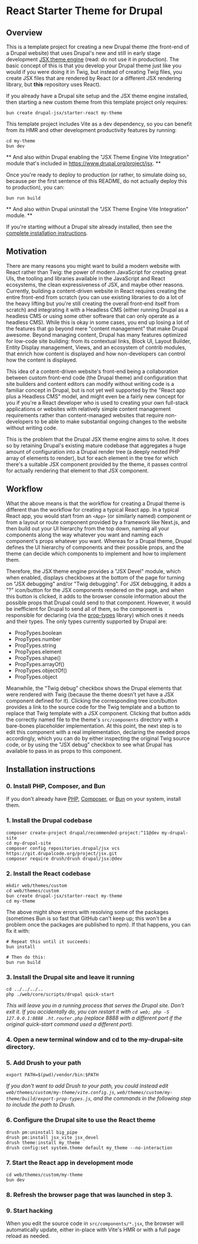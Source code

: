 # React Starter Theme for Drupal

## Overview

This is a template project for creating a new Drupal theme (the front-end of a Drupal website) that uses Drupal's new and still in early stage development [JSX theme engine](https://www.drupal.org/project/jsx) (read: do not use it in production). The basic concept of this is that you develop your Drupal theme just like you would if you were doing it in Twig, but instead of creating Twig files, you create JSX files that are rendered by React (or a different JSX rendering library, but **this** repository uses React).

If you already have a Drupal site setup and the JSX theme engine installed, then starting a new custom theme from this template project only requires:
```
bun create drupal-jsx/starter-react my-theme
```

This template project includes Vite as a dev dependency, so you can benefit from its HMR and other development productivity features by running:
```
cd my-theme
bun dev
```
** And also within Drupal enabling the "JSX Theme Engine Vite Integration" module that's included in https://www.drupal.org/project/jsx. **

Once you're ready to deploy to production (or rather, to simulate doing so, because per the first sentence of this README, do not actually deploy this to production), you can:
```
bun run build
```
** And also within Drupal uninstall the "JSX Theme Engine Vite Integration" module. **

If you're starting without a Drupal site already installed, then see the [complete installation instructions](#installation-instructions).

## Motivation

There are many reasons you might want to build a modern website with React rather than Twig: the power of modern JavaScript for creating great UIs, the tooling and libraries available in the JavaScript and React ecosystems, the clean expressiveness of JSX, and maybe other reasons. Currently, building a content-driven website in React requires creating the entire front-end from scratch (you can use existing libraries to do a lot of the heavy lifting but you're still creating the overall front-end itself from scratch) and integrating it with a Headless CMS (either running Drupal as a headless CMS or using some other software that can only operate as a headless CMS). While this is okay in some cases, you end up losing a lot of the features that go beyond mere "content management" that make Drupal awesome. Beyond managing content, Drupal has many features optimized for low-code site building: from its contextual links, Block UI, Layout Builder, Entity Display management, Views, and an ecosystem of contrib modules, that enrich how content is displayed and how non-developers can control how the content is displayed.

This idea of a content-driven website's front-end being a collaboration between custom front-end code (the Drupal theme) and configuration that site builders and content editors can modify without writing code is a familiar concept in Drupal, but is not yet well supported by the "React app plus a Headless CMS" model, and might even be a fairly new concept for you if you're a React developer who is used to creating your own full-stack applications or websites with relatively simple content management requirements rather than content-managed websites that require non-developers to be able to make substantial ongoing changes to the website without writing code.

This is the problem that the Drupal JSX theme engine aims to solve. It does so by retaining Drupal's existing mature codebase that aggregates a huge amount of configuration into a Drupal render tree (a deeply nested PHP array of elements to render), but for each element in the tree for which there's a suitable JSX component provided by the theme, it passes control for actually rendering that element to that JSX component.

## Workflow

What the above means is that the workflow for creating a Drupal theme is different than the workflow for creating a typical React app. In a typical React app, you would start from an `<App>` (or similarly named) component or from a layout or route component provided by a framework like Next.js, and then build out your UI hierarchy from the top down, naming all your components along the way whatever you want and naming each component's props whatever you want. Whereas for a Drupal theme, Drupal defines the UI hierarchy of components and their possible props, and the theme can decide which components to implement and how to implement them.

Therefore, the JSX theme engine provides a "JSX Devel" module, which when enabled, displays checkboxes at the bottom of the page for turning on "JSX debugging" and/or "Twig debugging". For JSX debugging, it adds a "?" icon/button for the JSX components rendered on the page, and when this button is clicked, it adds to the browser console information about the possible props that Drupal could send to that component. However, it would be inefficient for Drupal to send all of them, so the component is responsible for declaring (via the [prop-types](https://www.npmjs.com/package/prop-types) library) which ones it needs and their types. The only types currently supported by Drupal are:
- PropTypes.boolean
- PropTypes.number
- PropTypes.string
- PropTypes.element
- PropTypes.shape()
- PropTypes.arrayOf()
- PropTypes.objectOf()
- PropTypes.object

Meanwhile, the "Twig debug" checkbox shows the Drupal elements that were rendered with Twig (because the theme doesn't yet have a JSX component defined for it). Clicking the corresponding tree icon/button provides a link to the source code for the Twig template and a button to replace that Twig template with a JSX component. Clicking that button adds the correctly named file to the theme's `src/components` directory with a bare-bones placeholder implementation. At this point, the next step is to edit this component with a real implementation, declaring the needed props accordingly, which you can do by either inspecting the original Twig source code, or by using the "JSX debug" checkbox to see what Drupal has available to pass in as props to this component.

## Installation instructions

### 0. Install PHP, Composer, and Bun
If you don't already have [PHP](https://www.php.net/manual/en/install.php),
[Composer](https://getcomposer.org/download/), or [Bun](https://bun.sh/) on
your system, install them.

### 1. Install the Drupal codebase
```
composer create-project drupal/recommended-project:^11@dev my-drupal-site
cd my-drupal-site
composer config repositories.drupal/jsx vcs https://git.drupalcode.org/project/jsx.git
composer require drush/drush drupal/jsx:@dev
```

### 2. Install the React codebase
```
mkdir web/themes/custom
cd web/themes/custom
bun create drupal-jsx/starter-react my-theme
cd my-theme
```

The above might show errors with resolving some of the packages (sometimes
Bun is so fast that GitHub can't keep up; this won't be a problem once the
packages are published to npm). If that happens, you can fix it with:
```
# Repeat this until it succeeds:
bun install

# Then do this:
bun run build
```

### 3. Install the Drupal site and leave it running
```
cd ../../../..
php ./web/core/scripts/drupal quick-start
```

*This will leave you in a running process that serves the Drupal site. Don't
exit it. If you accidentally do, you can restart it with
`cd web; php -S 127.0.0.1:8888 .ht.router.php` (replace 8888 with a different
port if the original quick-start command used a different port).*

### 4. Open a new terminal window and cd to the my-drupal-site directory.

### 5. Add Drush to your path
```
export PATH=$(pwd)/vendor/bin:$PATH
```

*If you don't want to add Drush to your path, you could instead edit
`web/themes/custom/my-theme/vite.config.js`, `web/themes/custom/my-theme/build/export-prop-types.js`,
and the commands in the following step to include the path to Drush.*

### 6. Configure the Drupal site to use the React theme
```
drush pm:uninstall big_pipe
drush pm:install jsx_vite jsx_devel
drush theme:install my_theme
drush config:set system.theme default my_theme --no-interaction
```

### 7. Start the React app in development mode
```
cd web/themes/custom/my-theme
bun dev
```

### 8. Refresh the browser page that was launched in step 3.

### 9. Start hacking
When you edit the source code in `src/components/*.jsx`, the browser will
automatically update, either in-place with Vite's HMR or with a full page
reload as needed.
